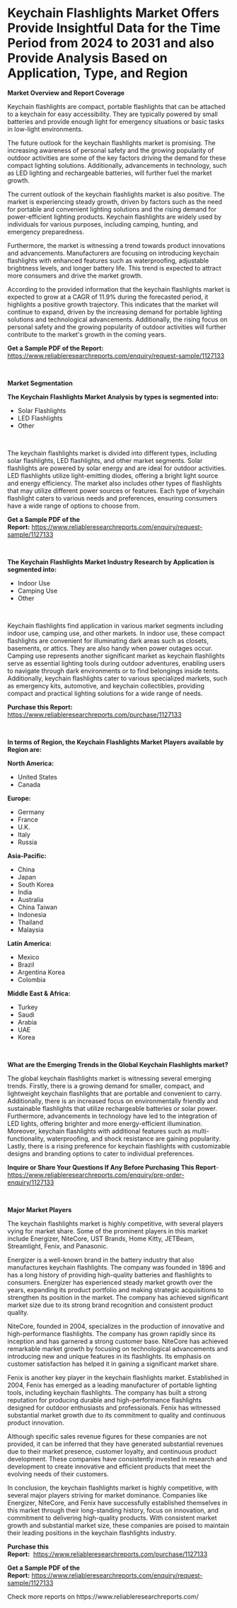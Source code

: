 <p><h1>Keychain Flashlights Market Offers Provide Insightful Data for the Time Period from 2024 to 2031 and also Provide Analysis Based on Application, Type, and Region</h1></p><p><strong>Market Overview and Report Coverage</strong></p>
<p><p>Keychain flashlights are compact, portable flashlights that can be attached to a keychain for easy accessibility. They are typically powered by small batteries and provide enough light for emergency situations or basic tasks in low-light environments.</p><p>The future outlook for the keychain flashlights market is promising. The increasing awareness of personal safety and the growing popularity of outdoor activities are some of the key factors driving the demand for these compact lighting solutions. Additionally, advancements in technology, such as LED lighting and rechargeable batteries, will further fuel the market growth.</p><p>The current outlook of the keychain flashlights market is also positive. The market is experiencing steady growth, driven by factors such as the need for portable and convenient lighting solutions and the rising demand for power-efficient lighting products. Keychain flashlights are widely used by individuals for various purposes, including camping, hunting, and emergency preparedness.</p><p>Furthermore, the market is witnessing a trend towards product innovations and advancements. Manufacturers are focusing on introducing keychain flashlights with enhanced features such as waterproofing, adjustable brightness levels, and longer battery life. This trend is expected to attract more consumers and drive the market growth.</p><p>According to the provided information that the keychain flashlights market is expected to grow at a CAGR of 11.9% during the forecasted period, it highlights a positive growth trajectory. This indicates that the market will continue to expand, driven by the increasing demand for portable lighting solutions and technological advancements. Additionally, the rising focus on personal safety and the growing popularity of outdoor activities will further contribute to the market's growth in the coming years.</p></p>
<p><strong>Get a Sample PDF of the Report:</strong> <a href="https://www.reliableresearchreports.com/enquiry/request-sample/1127133">https://www.reliableresearchreports.com/enquiry/request-sample/1127133</a></p>
<p>&nbsp;</p>
<p><strong>Market Segmentation</strong></p>
<p><strong>The Keychain Flashlights Market Analysis by types is segmented into:</strong></p>
<p><ul><li>Solar Flashlights</li><li>LED Flashlights</li><li>Other</li></ul></p>
<p>&nbsp;</p>
<p><p>The keychain flashlights market is divided into different types, including solar flashlights, LED flashlights, and other market segments. Solar flashlights are powered by solar energy and are ideal for outdoor activities. LED flashlights utilize light-emitting diodes, offering a bright light source and energy efficiency. The market also includes other types of flashlights that may utilize different power sources or features. Each type of keychain flashlight caters to various needs and preferences, ensuring consumers have a wide range of options to choose from.</p></p>
<p><strong>Get a Sample PDF of the Report:</strong>&nbsp;<a href="https://www.reliableresearchreports.com/enquiry/request-sample/1127133">https://www.reliableresearchreports.com/enquiry/request-sample/1127133</a></p>
<p>&nbsp;</p>
<p><strong>The Keychain Flashlights Market Industry Research by Application is segmented into:</strong></p>
<p><ul><li>Indoor Use</li><li>Camping Use</li><li>Other</li></ul></p>
<p>&nbsp;</p>
<p><p>Keychain flashlights find application in various market segments including indoor use, camping use, and other markets. In indoor use, these compact flashlights are convenient for illuminating dark areas such as closets, basements, or attics. They are also handy when power outages occur. Camping use represents another significant market as keychain flashlights serve as essential lighting tools during outdoor adventures, enabling users to navigate through dark environments or to find belongings inside tents. Additionally, keychain flashlights cater to various specialized markets, such as emergency kits, automotive, and keychain collectibles, providing compact and practical lighting solutions for a wide range of needs.</p></p>
<p><strong>Purchase this Report:</strong>&nbsp; <a href="https://www.reliableresearchreports.com/purchase/1127133">https://www.reliableresearchreports.com/purchase/1127133</a></p>
<p>&nbsp;</p>
<p><strong>In terms of Region, the Keychain Flashlights Market Players available by Region are:</strong></p>
<p>
    <p> <strong> North America: </strong>
        <ul>
            <li>United States</li>
            <li>Canada</li>
        </ul>
        </p> 
    <p> <strong> Europe: </strong>
        <ul>
            <li>Germany</li>
            <li>France</li>
            <li>U.K.</li>
            <li>Italy</li>
            <li>Russia</li>
        </ul>
        </p> 
    <p> <strong> Asia-Pacific: </strong>
        <ul>
            <li>China</li>
            <li>Japan</li>
            <li>South Korea</li>
            <li>India</li>
            <li>Australia</li>
            <li>China Taiwan</li>
            <li>Indonesia</li>
            <li>Thailand</li>
            <li>Malaysia</li>
        </ul>
        </p> 
    <p> <strong> Latin America: </strong>
        <ul>
            <li>Mexico</li>
            <li>Brazil</li>
            <li>Argentina Korea</li>
            <li>Colombia</li>
        </ul>
        </p> 
    <p> <strong> Middle East & Africa: </strong>
        <ul>
            <li>Turkey</li>
            <li>Saudi</li>
            <li>Arabia</li>
            <li>UAE</li>
            <li>Korea</li>
        </ul>
    </p>
    </p>
<p>&nbsp;</p>
<p><strong>What are the Emerging Trends in the Global Keychain Flashlights market?</strong></p>
<p><p>The global keychain flashlights market is witnessing several emerging trends. Firstly, there is a growing demand for smaller, compact, and lightweight keychain flashlights that are portable and convenient to carry. Additionally, there is an increased focus on environmentally friendly and sustainable flashlights that utilize rechargeable batteries or solar power. Furthermore, advancements in technology have led to the integration of LED lights, offering brighter and more energy-efficient illumination. Moreover, keychain flashlights with additional features such as multi-functionality, waterproofing, and shock resistance are gaining popularity. Lastly, there is a rising preference for keychain flashlights with customizable designs and branding options to cater to individual preferences.</p></p>
<p><strong>Inquire or Share Your Questions If Any Before Purchasing This Report</strong>- <a href="https://www.reliableresearchreports.com/enquiry/pre-order-enquiry/1127133">https://www.reliableresearchreports.com/enquiry/pre-order-enquiry/1127133</a></p>
<p>&nbsp;</p>
<p><strong>Major Market Players</strong></p>
<p><p>The keychain flashlights market is highly competitive, with several players vying for market share. Some of the prominent players in this market include Energizer, NiteCore, UST Brands, Home Kitty, JETBeam, Streamlight, Fenix, and Panasonic.</p><p>Energizer is a well-known brand in the battery industry that also manufactures keychain flashlights. The company was founded in 1896 and has a long history of providing high-quality batteries and flashlights to consumers. Energizer has experienced steady market growth over the years, expanding its product portfolio and making strategic acquisitions to strengthen its position in the market. The company has achieved significant market size due to its strong brand recognition and consistent product quality.</p><p>NiteCore, founded in 2004, specializes in the production of innovative and high-performance flashlights. The company has grown rapidly since its inception and has garnered a strong customer base. NiteCore has achieved remarkable market growth by focusing on technological advancements and introducing new and unique features in its flashlights. Its emphasis on customer satisfaction has helped it in gaining a significant market share.</p><p>Fenix is another key player in the keychain flashlights market. Established in 2004, Fenix has emerged as a leading manufacturer of portable lighting tools, including keychain flashlights. The company has built a strong reputation for producing durable and high-performance flashlights designed for outdoor enthusiasts and professionals. Fenix has witnessed substantial market growth due to its commitment to quality and continuous product innovation.</p><p>Although specific sales revenue figures for these companies are not provided, it can be inferred that they have generated substantial revenues due to their market presence, customer loyalty, and continuous product development. These companies have consistently invested in research and development to create innovative and efficient products that meet the evolving needs of their customers.</p><p>In conclusion, the keychain flashlights market is highly competitive, with several major players striving for market dominance. Companies like Energizer, NiteCore, and Fenix have successfully established themselves in this market through their long-standing history, focus on innovation, and commitment to delivering high-quality products. With consistent market growth and substantial market size, these companies are poised to maintain their leading positions in the keychain flashlights industry.</p></p>
<p><strong>Purchase this Report:</strong>&nbsp;&nbsp;<a href="https://www.reliableresearchreports.com/purchase/1127133">https://www.reliableresearchreports.com/purchase/1127133</a></p>
<p></p>
<p><strong>Get a Sample PDF of the Report:</strong>&nbsp;<a href="https://www.reliableresearchreports.com/enquiry/request-sample/1127133">https://www.reliableresearchreports.com/enquiry/request-sample/1127133</a></p>
<p>Check more reports on https://www.reliableresearchreports.com/</p>